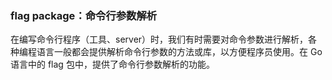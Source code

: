 
### flag package：命令行参数解析
在编写命令行程序（工具、server）时，我们有时需要对命令参数进行解析，各种编程语言一般都会提供解析命令行参数的方法或库，以方便程序员使用。在 Go 语言中的 flag 包中，提供了命令行参数解析的功能。


